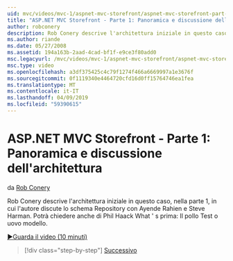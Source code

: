 ```yaml
---
uid: mvc/videos/mvc-1/aspnet-mvc-storefront/aspnet-mvc-storefront-part-1-architectural-discussion-and-overview
title: "ASP.NET MVC Storefront - Parte 1: Panoramica e discussione dell'architettura | Microsoft Docs"
author: robconery
description: Rob Conery descrive l'architettura iniziale in questo caso, nella parte 1, in cui l'autore discute lo schema Repository con Ayende Rahien e Steve Harman. Anche le chiede Phil...
ms.author: riande
ms.date: 05/27/2008
ms.assetid: 194a163b-2aad-4cad-bf1f-e9ce3f80add0
msc.legacyurl: /mvc/videos/mvc-1/aspnet-mvc-storefront/aspnet-mvc-storefront-part-1-architectural-discussion-and-overview
msc.type: video
ms.openlocfilehash: a3df375425c4c79f1274f466a6669997a1e3676f
ms.sourcegitcommit: 0f1119340e4464720cfd16d0ff15764746ea1fea
ms.translationtype: MT
ms.contentlocale: it-IT
ms.lasthandoff: 04/09/2019
ms.locfileid: "59390615"
---
```

# <a name="aspnet-mvc-storefront-part-1-architectural-discussion-and-overview"></a>ASP.NET MVC Storefront - Parte 1: Panoramica e discussione dell'architettura

da [Rob Conery](https://github.com/robconery)

Rob Conery descrive l'architettura iniziale in questo caso, nella parte 1, in cui l'autore discute lo schema Repository con Ayende Rahien e Steve Harman. Potrà chiedere anche di Phil Haack What ' s prima: Il pollo Test o uovo modello.

[&#9654;Guarda il video (10 minuti)](https://channel9.msdn.com/Blogs/ASP-NET-Site-Videos/aspnet-mvc-storefront-part-1-architectural-discussion-and-overview)

> [!div class="step-by-step"]
> [Successivo](aspnet-mvc-storefront-part-2-the-repository-pattern.md)

